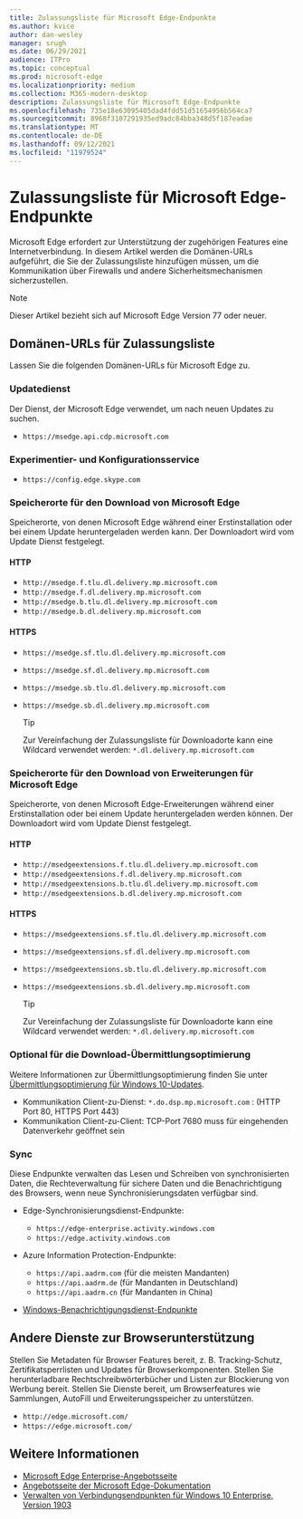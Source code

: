```yaml
---
title: Zulassungsliste für Microsoft Edge-Endpunkte
ms.author: kvice
author: dan-wesley
manager: srugh
ms.date: 06/29/2021
audience: ITPro
ms.topic: conceptual
ms.prod: microsoft-edge
ms.localizationpriority: medium
ms.collection: M365-modern-desktop
description: Zulassungsliste für Microsoft Edge-Endpunkte
ms.openlocfilehash: 735e18e63095405dad4fdd51d51654956b564ca7
ms.sourcegitcommit: 8968f3107291935ed9adc84bba348d5f187eadae
ms.translationtype: MT
ms.contentlocale: de-DE
ms.lasthandoff: 09/12/2021
ms.locfileid: "11979524"
---
```

# <a name="allow-list-for-microsoft-edge-endpoints"></a>Zulassungsliste für Microsoft Edge-Endpunkte

Microsoft Edge erfordert zur Unterstützung der zugehörigen Features eine Internetverbindung. In diesem Artikel werden die Domänen-URLs aufgeführt, die Sie der Zulassungsliste hinzufügen müssen, um die Kommunikation über Firewalls und andere Sicherheitsmechanismen sicherzustellen.

> [!NOTE]
> Dieser Artikel bezieht sich auf Microsoft Edge Version 77 oder neuer.

## <a name="domain-urls-to-allow"></a>Domänen-URLs für Zulassungsliste

Lassen Sie die folgenden Domänen-URLs für Microsoft Edge zu.

### <a name="update-service"></a>Updatedienst

Der Dienst, der Microsoft Edge verwendet, um nach neuen Updates zu suchen.

- `https://msedge.api.cdp.microsoft.com`

### <a name="experimentation-and-configuration-service"></a>Experimentier- und Konfigurationsservice

- `https://config.edge.skype.com`

### <a name="download-locations-for-microsoft-edge"></a>Speicherorte für den Download von Microsoft Edge

Speicherorte, von denen Microsoft Edge während einer Erstinstallation oder bei einem Update heruntergeladen werden kann. Der Downloadort wird vom Update Dienst festgelegt.

#### <a name="http"></a>HTTP

- `http://msedge.f.tlu.dl.delivery.mp.microsoft.com`
- `http://msedge.f.dl.delivery.mp.microsoft.com`
- `http://msedge.b.tlu.dl.delivery.mp.microsoft.com`
- `http://msedge.b.dl.delivery.mp.microsoft.com`

#### <a name="https"></a>HTTPS

- `https://msedge.sf.tlu.dl.delivery.mp.microsoft.com`
- `https://msedge.sf.dl.delivery.mp.microsoft.com`
- `https://msedge.sb.tlu.dl.delivery.mp.microsoft.com`
- `https://msedge.sb.dl.delivery.mp.microsoft.com`

  > [!TIP]
  > Zur Vereinfachung der Zulassungsliste für Downloadorte kann eine Wildcard verwendet werden: `*.dl.delivery.mp.microsoft.com`

### <a name="download-locations-for-microsoft-edge-extensions"></a>Speicherorte für den Download von Erweiterungen für Microsoft Edge

Speicherorte, von denen Microsoft Edge-Erweiterungen während einer Erstinstallation oder bei einem Update heruntergeladen werden können. Der Downloadort wird vom Update Dienst festgelegt.

#### <a name="http"></a>HTTP

- `http://msedgeextensions.f.tlu.dl.delivery.mp.microsoft.com`
- `http://msedgeextensions.f.dl.delivery.mp.microsoft.com`
- `http://msedgeextensions.b.tlu.dl.delivery.mp.microsoft.com`
- `http://msedgeextensions.b.dl.delivery.mp.microsoft.com`

#### <a name="https"></a>HTTPS

- `https://msedgeextensions.sf.tlu.dl.delivery.mp.microsoft.com`
- `https://msedgeextensions.sf.dl.delivery.mp.microsoft.com`
- `https://msedgeextensions.sb.tlu.dl.delivery.mp.microsoft.com`
- `https://msedgeextensions.sb.dl.delivery.mp.microsoft.com`

  > [!TIP]
  > Zur Vereinfachung der Zulassungsliste für Downloadorte kann eine Wildcard verwendet werden: `*.dl.delivery.mp.microsoft.com`

### <a name="optionally-for-download-delivery-optimization"></a>Optional für die Download-Übermittlungsoptimierung

Weitere Informationen zur Übermittlungsoptimierung finden Sie unter [Übermittlungsoptimierung für Windows 10-Updates](/windows/deployment/update/waas-delivery-optimization).

- Kommunikation Client-zu-Dienst: `*.do.dsp.mp.microsoft.com` : (HTTP Port 80, HTTPS Port 443)
- Kommunikation Client-zu-Client: TCP-Port 7680 muss für eingehenden Datenverkehr geöffnet sein

### <a name="sync"></a>Sync

Diese Endpunkte verwalten das Lesen und Schreiben von synchronisierten Daten, die Rechteverwaltung für sichere Daten und die Benachrichtigung des Browsers, wenn neue Synchronisierungsdaten verfügbar sind.

- Edge-Synchronisierungsdienst-Endpunkte:

  - `https://edge-enterprise.activity.windows.com`
  - `https://edge.activity.windows.com`

- Azure Information Protection-Endpunkte:

  - `https://api.aadrm.com` (für die meisten Mandanten)
  - `https://api.aadrm.de` (für Mandanten in Deutschland)
  - `https://api.aadrm.cn` (für Mandanten in China)

- [Windows-Benachrichtigungsdienst-Endpunkte](/windows/uwp/design/shell/tiles-and-notifications/firewall-allowlist-config)

## <a name="other-browser-support-services"></a>Andere Dienste zur Browserunterstützung

Stellen Sie Metadaten für Browser Features bereit, z. B. Tracking-Schutz, Zertifikatsperrlisten und Updates für Browserkomponenten. Stellen Sie herunterladbare Rechtschreibwörterbücher und Listen zur Blockierung von Werbung bereit. Stellen Sie Dienste bereit, um Browserfeatures wie Sammlungen, AutoFill und Erweiterungsspeicher zu unterstützen.

- `http://edge.microsoft.com/`
- `https://edge.microsoft.com/`

## <a name="see-also"></a>Weitere Informationen

- [Microsoft Edge Enterprise-Angebotsseite](https://aka.ms/EdgeEnterprise)
- [Angebotsseite der Microsoft Edge-Dokumentation](./index.yml)
- [Verwalten von Verbindungsendpunkten für Windows 10 Enterprise, Version 1903](/windows/privacy/manage-windows-1903-endpoints)